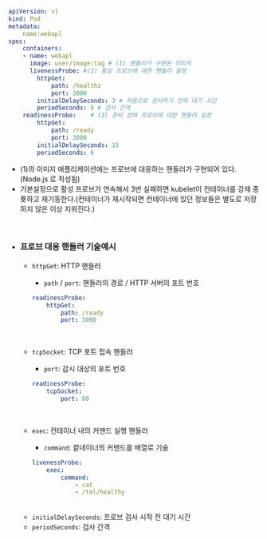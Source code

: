 ```yaml
apiVersion: v1
kind: Pod
metadata:
    name:webapl
spec:
    containers:
    - name: webapl
      image: user/image:tag # (1) 핸들러가 구현된 이미지
      livenessProbe: #(2) 활성 프로브에 대한 핸들러 설정
        httpGet:
            path: /healthz
            port: 3000
        initialDelaySeconds: 3 # 처음으로 검사하기 전의 대기 시간
        periodSeconds: 5 # 검사 간격
    readinessProbe:    # (3) 준비 상태 프로브에 대한 핸들러 살장
        httpGet:
            path: /ready
            port: 3000
        initialDelaySeconds: 15
        periodSeconds: 6
```

- (1)의 이미지 애플리케이션에는 프로브에 대응하는 핸들러가 구현되어 있다.(Node.js 로 작성됨)
- 기본설정으로 활성 프로브가 연속해서 3번 실패하면 kubelet이 컨테이너를 강제 종룟하고 재기동한다.(컨테이너가 재시작되면 컨테이너에 있던 정보들은 별도로 저장하지 않은 이상 지워진다.)

<br>

- ### **프로브 대응 핸들러 기술예시**
    - `httpGet`: HTTP 핸들러
        - `path` / `port`: 핸들러의 경로 / HTTP 서버의 포트 번호

        ```yaml
        readinessProbe:
            httpGet:
                path: /ready
                port: 3000
        ```


    <br>

    - `tcpSocket`: TCP 포트 접속 핸들러
        - `port`: 감시 대상의 포트 번호

        ```yaml
        readinessProbe:
            tcpSocket:
                port: 80
        ```

    <br>

    - `exec`: 컨테이너 내의 커맨드 실행 핸들러
        - `command`: 컽네이너의 커맨드를 배열로 기술

        ```yaml
        livenessProbe:
            exec:
                command:
                    - cat
                    - /tml/healthy
        ```


    <br>

    - `initialDelaySeconds`: 프로브 검사 시작 전 대기 시간
    - `periodSeconds`: 검사 간격
    